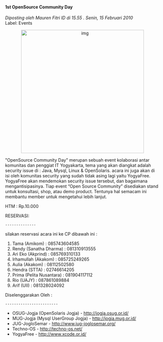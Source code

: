 #### 1st OpenSource Community Day
_Diposting oleh Mauren Fitri ID di 15.55 . Senin, 15 Februari 2010_
<br>
Label: Events

<p align="center">
	<img src="./posts/2010-02-15-1st-opensource-community-day/1.jpg" height="400px" alt="img">
</p> 

"OpenSource Community Day" merupan sebuah event kolaborasi antar komunitas dan penggiat IT Yogyakarta, tema yang akan diangkat adalah security issue di : Java, Mysql, Linux & OpenSolaris. acara ini juga akan di isi oleh komunitas security yang sudah tidak asing lagi yaitu YogyaFree. YogyaFree akan mendemokan security issue tersebut, dan bagaimana mengantisipasinya.
Tiap event “Open Source Community” disediakan stand untuk konsultasi, shop, atau demo product. Tentunya hal semacam ini membantu member untuk mengetahui lebih lanjut.

HTM : Rp.10.000

RESERVASI:

`--------------`

silakan reservasi acara ini ke CP dibawah ini :

1. Tama (Amikom) : 085743604585
2. Rendy (Sanatha Dharma) : 081310913555
3. Ari Eko (Akprind) : 085769310133
4. Irhamullah (Akakom) : 085725249265
5. Aulia (Akakom) : 08112502580
6. Hendra (STTA) : 02746614205
7. Prima (Pelita Nusantara) : 081904117112
8. Rio (UAJY) : 087861089884
9. Arif (UII) : 081328024092


Diselenggarakan Oleh :

`------------------------`

- OSUG-Jogja (OpenSolaris Jogja) - <http://jogja.osug.or.id/>
- MUG-Jogja (Mysql UserGroup Jogja) - <http://jogja.mug.or.id/>
- JUG-JogloSemar - <http://www.jug-joglosemar.org/>
- Techno-OS - <http://techno-os.net/>
- YogyaFree - <http://www.xcode.or.id/>